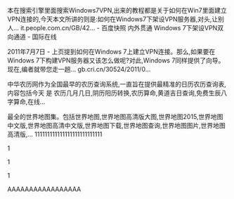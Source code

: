 
本在搜索引擎里面搜索Windows7VPN,出来的教程都是关于如何在Win7里面建立VPN连接的,今天本文所讲的则是:如何在Windows7下架设VPN服务器,对头,让别人...
it.people.com.cn/GB/42...  - 百度快照
内外贯通 Windows 7下架设VPN双向通道 - 国际在线

2011年7月7日 - 上页提到如何在Windows 7上建立VPN连接。那么,如果要在Windows 7下构建VPN服务器又该怎么做呢?对此,Windows 7同样提供了向导。现在,编者就带您走一趟...
gb.cri.cn/30524/2011/0...  

中华农历网作为全国最早的农历查询系统,一直旨在提供最精准的日历农历查询表,内容包括今天
是
农历几月几日,阴历阳历转换,农历算命,黄道吉日查询,免费生辰八字算命,在线...


最全的世界地图集。包括世界地图,世界地图高清版大图,世界地图2015,世界地图中文版,世界地图高清中文版,世界地图下载,世界地图查询,世界地图图片,世界地图高清版,...
111111111111111111111111111


1


1


1


AAAAAAAAAAAAAAAAA
